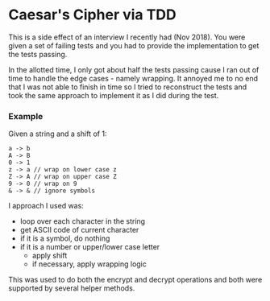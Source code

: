 # Caesar's Cipher via TDD

This is a side effect of an interview I recently had (Nov 2018). You were given a set of failing tests and you had to provide the implementation to get the tests passing. 

In the allotted time, I only got about half the tests passing cause I ran out of time to handle the edge cases - namely wrapping. It annoyed me to no end that I was not able to finish in time so I tried to reconstruct the tests and took the same approach to implement it as I did during the test.

### Example
Given a string and a shift of 1:

	a -> b
	A -> B
	0 -> 1
	z -> a // wrap on lower case z
	Z -> A // wrap on upper case Z
	9 -> 0 // wrap on 9
	& -> & // ignore symbols

I approach I used was:
* loop over each character in the string
* get ASCII code of current character
* if it is a symbol, do nothing
* if it is a number or upper/lower case letter
	- apply shift
	- if necessary, apply wrapping logic

This was used to do both the encrypt and decrypt operations and both were supported by several helper methods.
